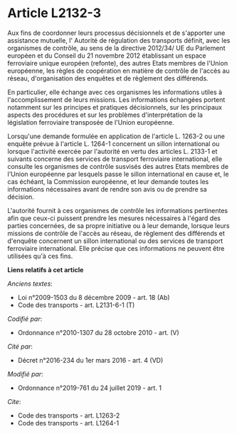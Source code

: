 # Article L2132-3

Aux fins de coordonner leurs processus décisionnels et de s'apporter une assistance mutuelle, l'       Autorité de régulation
des transports définit, avec les organismes de contrôle, au sens de la directive 2012/34/ UE du Parlement européen et du
Conseil du 21 novembre 2012 établissant un espace ferroviaire unique européen (refonte), des autres Etats membres de l'Union
européenne, les règles de coopération en matière de contrôle de l'accès au réseau, d'organisation des enquêtes et de
règlement des différends. 

En particulier, elle échange avec ces organismes les informations utiles à l'accomplissement de leurs missions. Les
informations échangées portent notamment sur les principes et pratiques décisionnels, sur les principaux aspects des
procédures et sur les problèmes d'interprétation de la législation ferroviaire transposée de l'Union européenne. 

Lorsqu'une demande formulée en application de l'article L. 1263-2 ou une enquête prévue à l'article L. 1264-1 concernent un
sillon international ou lorsque l'activité exercée par l'autorité en vertu des articles L. 2133-1 et suivants concerne des
services de transport ferroviaire international, elle consulte les organismes de contrôle susvisés des autres Etats membres
de l'Union européenne par lesquels passe le sillon international en cause et, le cas échéant, la Commission européenne, et
leur demande toutes les informations nécessaires avant de rendre son avis ou de prendre sa décision. 

L'autorité fournit à ces organismes de contrôle les informations pertinentes afin que ceux-ci puissent prendre les mesures
nécessaires à l'égard des parties concernées, de sa propre initiative ou à leur demande, lorsque leurs missions de contrôle
de l'accès au réseau, de règlement des différends et d'enquête concernent un sillon international ou des services de
transport ferroviaire international. Elle précise que ces informations ne peuvent être utilisées qu'à ces fins.

**Liens relatifs à cet article**

_Anciens textes_:

  - Loi n°2009-1503 du 8 décembre 2009 - art. 18 (Ab)
  - Code des transports - art. L2131-6-1 (T)

_Codifié par_:

  - Ordonnance n°2010-1307 du 28 octobre 2010 - art. (V)

_Cité par_:

  - Décret n°2016-234 du 1er mars 2016 - art. 4 (VD)

_Modifié par_:

  - Ordonnance n°2019-761 du 24 juillet 2019 - art. 1

_Cite_:

  - Code des transports - art. L1263-2
  - Code des transports - art. L1264-1
